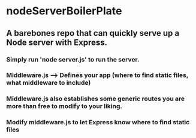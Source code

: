# nodeServerBoilerPlate

## A barebones repo that can quickly serve up a Node server with Express.

### Simply run 'node server.js' to run the server.

### Middleware.js --> Defines your app (where to find static files, what middleware to include)

### Middleware.js also establishes some generic routes you are more than free to modify to your liking.

### Modify middleware.js to let Express know where to find static files
